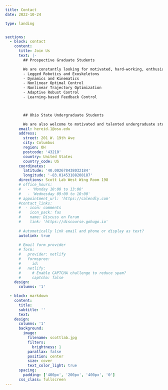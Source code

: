 ```yaml
---
title: Contact
date: 2022-10-24

type: landing


sections:
  - block: contact
    content:
      title: Join Us
      text: |-
        ## Prospective Graduate Students

        We are constantly looking for motivated, hard-working, enthusiastic Master and Ph.D. students with research interests that are well aligned with ours. For graduate student positions, you must already be admitted to a graduate program at the Ohio State University to be considered. For additional questions, please email Dr. Hereid with your CV snd a cover letter describing your research background. The potential research topics include but not limited to:
        - Legged Robotics and Exoskeletons
        - Dynamics and Kinematics
        - Nonlinear Optimal Control 
        - Nonlinear Trajectory Optimization 
        - Adaptive Robust Control 
        - Learning-based Feedback Control

        

        ## Ohio State Undergraduate Students

        We are also welcome to motivated and talented undergraduate students to help us achieve the goals in the Cyberbotics Lab. Ohio State Undergraduate students who are interested in robotics particularly legged locomotion and autonomous control, please contact Dr. Hereid with your CV and a statement of your research interests.
      email: hereid.1@osu.edu
      address:
        street: 201 W. 19th Ave
        city: Columbus
        region: OH
        postcode: '43210'
        country: United States
        country_code: US
      coordinates:
        latitude: '40.002678438032184'
        longitude: '-83.01453188208187'
      directions: Scott Lab West Wing Room 198
      # office_hours:
      #   - 'Monday 10:00 to 13:00'
      #   - 'Wednesday 09:00 to 10:00'
      # appointment_url: 'https://calendly.com'
      #contact_links:
      #  - icon: comments
      #    icon_pack: fas
      #    name: Discuss on Forum
      #    link: 'https://discourse.gohugo.io'
    
      # Automatically link email and phone or display as text?
      autolink: true
    
      # Email form provider
      # form:
      #   provider: netlify
      #   formspree:
      #     id:
      #   netlify:
      #     # Enable CAPTCHA challenge to reduce spam?
      #     captcha: false
    design:
      columns: '1'

  - block: markdown
    content:
      title:
      subtitle: ''
      text:
    design:
      columns: '1'
      background:
        image: 
          filename: scottlab.jpg
          filters:
            brightness: 1
          parallax: false
          position: center
          size: cover
          text_color_light: true
      spacing:
        padding: ['400px', '200px', '400px', '0']
      css_class: fullscreen
---
```

